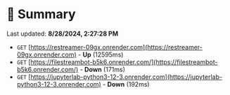 # 📖 Summary
Last updated: **8/28/2024, 2:27:28 PM**

- `GET` [https://restreamer-09gx.onrender.com](https://restreamer-09gx.onrender.com) - **Up** (12595ms)
- `GET` [https://filestreambot-b5k6.onrender.com/](https://filestreambot-b5k6.onrender.com/) - **Down** (171ms)
- `GET` [https://jupyterlab-python3-12-3.onrender.com](https://jupyterlab-python3-12-3.onrender.com) - **Down** (192ms)
